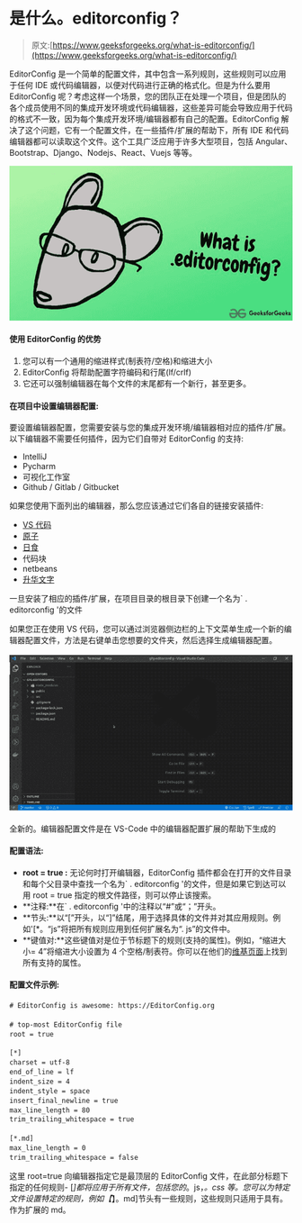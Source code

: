 # 是什么。editorconfig？

> 原文:[https://www.geeksforgeeks.org/what-is-editorconfig/](https://www.geeksforgeeks.org/what-is-editorconfig/)

EditorConfig 是一个简单的配置文件，其中包含一系列规则，这些规则可以应用于任何 IDE 或代码编辑器，以便对代码进行正确的格式化。但是为什么要用 EditorConfig 呢？考虑这样一个场景，您的团队正在处理一个项目，但是团队的各个成员使用不同的集成开发环境或代码编辑器，这些差异可能会导致应用于代码的格式不一致，因为每个集成开发环境/编辑器都有自己的配置。EditorConfig 解决了这个问题，它有一个配置文件，在一些插件/扩展的帮助下，所有 IDE 和代码编辑器都可以读取这个文件。这个工具广泛应用于许多大型项目，包括 Angular、Bootstrap、Django、Nodejs、React、Vuejs 等等。

![](img/575aeb30b4ccdd92601a1c2c59e40fc5.png)

#### 使用 EditorConfig 的优势

1.  您可以有一个通用的缩进样式(制表符/空格)和缩进大小
2.  EditorConfig 将帮助配置字符编码和行尾(lf/crlf)
3.  它还可以强制编辑器在每个文件的末尾都有一个新行，甚至更多。

#### 在项目中设置编辑器配置:

要设置编辑器配置，您需要安装与您的集成开发环境/编辑器相对应的插件/扩展。
以下编辑器不需要任何插件，因为它们自带对 EditorConfig 的支持:

*   IntelliJ
*   Pycharm
*   可视化工作室
*   Github / Gitlab / Gitbucket

如果您使用下面列出的编辑器，那么您应该通过它们各自的链接安装插件:

*   [VS 代码](https://marketplace.visualstudio.com/items?itemName=EditorConfig.EditorConfig)
*   [原子](https://github.com/sindresorhus/atom-editorconfig#readme)
*   [日食](https://github.com/ncjones/editorconfig-eclipse#readme)
*   代码块
*   netbeans
*   [升华文字](https://github.com/sindresorhus/editorconfig-sublime#readme)

一旦安装了相应的插件/扩展，在项目目录的根目录下创建一个名为` . editorconfig '的文件

如果您正在使用 VS 代码，您可以通过浏览器侧边栏的上下文菜单生成一个新的编辑器配置文件，方法是右键单击您想要的文件夹，然后选择生成编辑器配置。

![](img/a91b674bb7261cafb8afc097962179fa.png)

全新的。编辑器配置文件是在 VS-Code 中的编辑器配置扩展的帮助下生成的

#### 配置语法:

*   **root = true :** 无论何时打开编辑器，EditorConfig 插件都会在打开的文件目录和每个父目录中查找一个名为` . editorconfig '的文件，但是如果它到达可以用 root = true 指定的根文件路径，则可以停止该搜索。
*   **注释:**在` . editorconfig '中的注释以“#”或“；”开头。
*   **节头:**以“[”开头，以“]”结尾，用于选择具体的文件并对其应用规则。例如'[*。“js”将把所有规则应用到任何扩展名为“. js”的文件中。
*   **键值对:**这些键值对是位于节标题下的规则(支持的属性)。例如，“缩进大小= 4”将缩进大小设置为 4 个空格/制表符。你可以在他们的[维基页面](https://github.com/editorconfig/editorconfig/wiki/EditorConfig-Properties)上找到所有支持的属性。

#### 配置文件示例:

```html
# EditorConfig is awesome: https://EditorConfig.org

# top-most EditorConfig file
root = true

[*]
charset = utf-8
end_of_line = lf
indent_size = 4
indent_style = space
insert_final_newline = true
max_line_length = 80
trim_trailing_whitespace = true

[*.md]
max_line_length = 0
trim_trailing_whitespace = false
```

这里 root=true 向编辑器指定它是最顶层的 EditorConfig 文件，在此部分标题下指定的任何规则- [*]都将应用于所有文件，包括您的*。js，*。css 等。您可以为特定文件设置特定的规则，例如【*】。md]节头有一些规则，这些规则只适用于具有。作为扩展的 md。